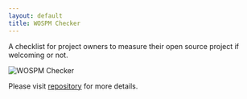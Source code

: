 ```yaml
---
layout: default
title: WOSPM Checker
---
```


A checklist for project owners to measure their open source project if welcoming or not. 

![WOSPM Checker](../assets/img/wospm_checker.png)

Please visit [repository](https://github.com/WOSPM/checker) for more details.
